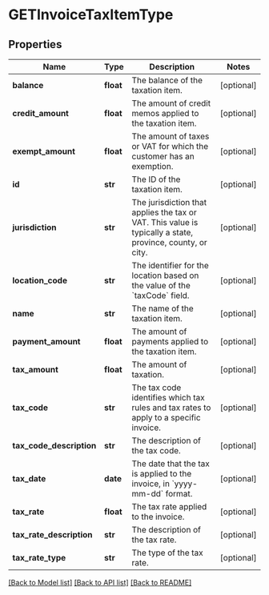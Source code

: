 # GETInvoiceTaxItemType

## Properties
Name | Type | Description | Notes
------------ | ------------- | ------------- | -------------
**balance** | **float** | The balance of the taxation item.  | [optional] 
**credit_amount** | **float** | The amount of credit memos applied to the taxation item.   | [optional] 
**exempt_amount** | **float** | The amount of taxes or VAT for which the customer has an exemption.  | [optional] 
**id** | **str** | The ID of the taxation item.  | [optional] 
**jurisdiction** | **str** | The jurisdiction that applies the tax or VAT. This value is typically a state, province, county, or city.  | [optional] 
**location_code** | **str** | The identifier for the location based on the value of the &#x60;taxCode&#x60; field.  | [optional] 
**name** | **str** | The name of the taxation item.  | [optional] 
**payment_amount** | **float** | The amount of payments applied to the taxation item.   | [optional] 
**tax_amount** | **float** | The amount of taxation.  | [optional] 
**tax_code** | **str** | The tax code identifies which tax rules and tax rates to apply to a specific invoice.  | [optional] 
**tax_code_description** | **str** | The description of the tax code.  | [optional] 
**tax_date** | **date** | The date that the tax is applied to the invoice, in &#x60;yyyy-mm-dd&#x60; format.  | [optional] 
**tax_rate** | **float** | The tax rate applied to the invoice.  | [optional] 
**tax_rate_description** | **str** | The description of the tax rate.  | [optional] 
**tax_rate_type** | **str** | The type of the tax rate.  | [optional] 

[[Back to Model list]](../README.md#documentation-for-models) [[Back to API list]](../README.md#documentation-for-api-endpoints) [[Back to README]](../README.md)


